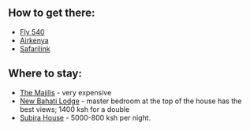 ## How to get there:
* [Fly 540](https://www.fly540.com/lamu.php)
* [Airkenya](airkenya.com)
* [Safarilink](flysafarilink.com)


## Where to stay:
* [The Majilis](https://themajlisresorts.com) - very expensive
* [New Bahati Lodge](lamuguesthouse.com) - master bedroom at the top of the house has the best views; 1400 ksh for a double
* [Subira House](subirahouse.com) - 5000-800 ksh per night.